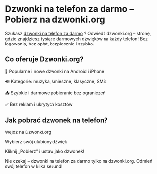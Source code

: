 # Dzwonki na telefon za darmo – Pobierz na dzwonki.org

Szukasz <a href="https://dzwonki.org/">dzwonki na telefon za darmo</a> ? Odwiedź dzwonki.org – stronę, gdzie znajdziesz tysiące darmowych dźwięków na każdy telefon! Bez logowania, bez opłat, bezpiecznie i szybko.

## Co oferuje Dzwonki.org?

🎵 Popularne i nowe dzwonki na Android i iPhone

🔊 Kategorie: muzyka, śmieszne, klasyczne, SMS

📥 Szybkie i darmowe pobieranie bez ograniczeń

✅ Bez reklam i ukrytych kosztów

## Jak pobrać dzwonek na telefon?

Wejdź na Dzwonki.org

Wybierz swój ulubiony dźwięk

Kliknij „Pobierz” i ustaw jako dzwonek!

Nie czekaj – dzwonki na telefon za darmo tylko na dzwonki.org. Odmień swój telefon w kilka sekund!
